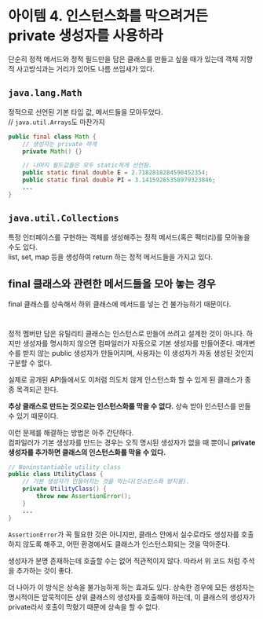# 아이템 4. 인스턴스화를 막으려거든 private 생성자를 사용하라

단순히 정적 메서드와 정적 필드만을 담은 클래스를 만들고 싶을 때가 있는데 객체 지향적 사고방식과는 거리가 있어도 나름 쓰임새가 있다.

## `java.lang.Math`

정적으로 선언된 기본 타입 값, 메서드들을 모아두었다.  
// `java.util.Arrays`도 마찬가지

```java
public final class Math {
    // 생성자는 private 하게
    private Math() {}

    // 나머지 필드값들은 모두 static하게 선언됨.
    public static final double E = 2.7182818284590452354;
    public static final double PI = 3.14159265358979323846;
    ...
}
```

## `java.util.Collections`

특정 인터페이스를 구현하는 객체를 생성해주는 정적 메서드(혹은 팩터리)를 모아놓을 수도 있다.  
list, set, map 등을 생성하여 return 하는 정적 메서드들을 가지고 있다.

## final 클래스와 관련한 메서드들을 모아 놓는 경우

final 클래스를 상속해서 하위 클래스에 메서드를 넣는 건 불가능하기 때문이다.

#

정적 멤버만 담은 유틸리티 클래스는 인스턴스로 만들어 쓰려고 설계한 것이 아니다. 하지만 생성자를 명시하지 않으면 컴파일러가 자동으로 기본 생성자를 만들어준다. 매개변수를 받지 않는 public 생성자가 만들어지며, 사용자는 이 생성자가 자동 생성된 것인지 구분할 수 없다.

실제로 공개된 API들에서도 이처럼 의도치 않게 인스턴스화 할 수 있게 된 클래스가 종종 목격되곤 한다.

**추상 클래스로 만드는 것으로는 인스턴스화를 막을 수 없다.** 상속 받아 인스턴스를 만들 수 있기 때문이다.

이런 문제를 해결하는 방법은 아주 간단하다.  
컴파일러가 기본 생성자를 만드는 경우는 오직 명시된 생성자가 없을 때 뿐이니 **private 생성자를 추가하면 클래스의 인스턴스화를 막을 수 있다.**

```java
// Noninstantiable utility class
public class UtilityClass {
    // 기본 생성자가 만들어지는 것을 막는다(인스턴스화 방지용).
    private UtilityClass() {
        throw new AssertionError();
    }
    ...
}
```

`AssertionError`가 꼭 필요한 것은 아니지만, 클래스 안에서 실수로라도 생성자를 호출하지 않도록 해주고, 어떤 환경에서도 클래스가 인스턴스화되는 것을 막아준다.

생성자가 분명 존재하는데 호출할 수는 없어 직관적이지 않다. 따라서 위 코드 처럼 주석을 추가하는 것이 좋다.

더 나아가 이 방식은 상속을 불가능하게 하는 효과도 있다. 상속한 경우에 모든 생성자는 명시적이든 암묵적이든 상위 클래스의 생성자를 호출해야 하는데, 이 클래스의 생성자가 private라서 호출이 막혔기 때문에 상속을 할 수 없다.
